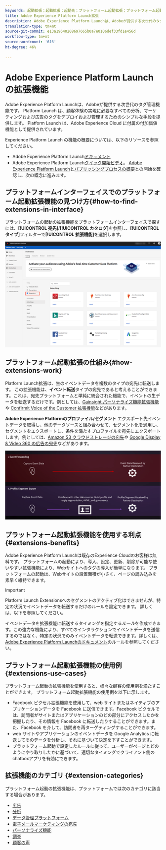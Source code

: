 ```yaml
---
keywords: 起動拡張；起動拡張；起動先；プラットフォーム起動拡張；プラットフォーム起動拡張；プラットフォーム起動先
title: Adobe Experience Platform Launch拡張
description: Adobe Experience Platform Launchは、Adobeが提供する次世代のタグ管理機能です。  Platform Launch は、顧客体験の実現に必要なすべての分析、マーケティングおよび広告のタグをデプロイおよび管理するためのシンプルな手段を提供します。
translation-type: tm+mt
source-git-commit: e13a19640208697665b0a7e0106def33fd1e456d
workflow-type: tm+mt
source-wordcount: '616'
ht-degree: 46%

---
```



# Adobe Experience Platform Launch の拡張機能

Adobe Experience Platform Launchは、Adobeが提供する次世代のタグ管理機能です。  Platform Launch は、顧客体験の実現に必要なすべての分析、マーケティングおよび広告のタグをデプロイおよび管理するためのシンプルな手段を提供します。 Platform Launch は、Adobe Experience Cloud に付属の付加価値機能として提供されています。

Experience Platform Launch の機能の概要については、以下のリソースを参照してください。
- Adobe Experience Platform Launch[ドキュメント](https://docs.adobe.com/content/help/ja-JP/experience-cloud/user-guides/home.translate.html)
- Adobe Experience Platform Launch[クイック開始ビデオ](https://experienceleague.adobe.com/docs/launch/using/intro/get-started/videos.html?)。 [Adobe Experience Platform Launch](https://www.youtube.com/embed/rwqqkG1SERU)と[パブリッシングプロセスの概要](https://helpx.adobe.com/jp/analytics/how-to/adobe-launch-publishing-process.html)との開始を確認し、次の概念に進みます。

## プラットフォームインターフェイスでのプラットフォーム起動拡張機能の見つけ方{#how-to-find-extensions-in-interface}

プラットフォームの起動の拡張機能をプラットフォームインターフェイスで探すには、**[!UICONTROL 宛先]**/**[!UICONTROL カタログ]**&#x200B;を参照し、**[!UICONTROL タイプ]**&#x200B;フィルターで&#x200B;**[!UICONTROL 拡張機能]**&#x200B;を選択します。

![インターフェイスの「拡張機能」フィルター](../../assets/catalog/launch-extensions/filter.png)

## プラットフォーム起動拡張の仕組み{#how-extensions-work}

Platform Launch拡張は、生のイベントデータを複数のタイプの宛先に転送します。 この拡張機能は、**イベント転送**&#x200B;タイプの宛先であると考えることができます。これは、宛先プラットフォームと単純に統合された機能で、イベントの生データを転送するだけです。例としては、[Gainsight パーソナライズ機能拡張機能](../personalization/gainsight.md)や [Confirmit Voice of the Customer 拡張機能](../voice/confirmit-digital-feedback.md)などがあります。

**Adobe Experience Platformのプロファイル/セグメント** エクスポート先イベントデータを取得し、他のデータソースと組み合わせて、セグメント化を適用し、セグメントをエクスポートし、条件を満たすプロファイルを宛先にエクスポートします。例としては、[Amazon S3 クラウドストレージの宛先](../cloud-storage/amazon-s3.md)や [Google Display &amp; Video 360 の広告の宛先](../advertising/google-dv360.md)などがあります。

![Experience Platform Launch の拡張機能と他の宛先との比較](../../assets/common/launch-and-other-destinations.png)

## プラットフォーム起動拡張機能を使用する利点{#extensions-benefits}

Adobe Experience Platform Launchは既存のExperience Cloudのお客様は無料です。 プラットフォームの起動により、導入、設定、更新、削除が可能な使いやすい拡張機能により、Webサイトへのタグの導入が簡単になります。 プラットフォームの起動は、Webサイトの設置面積が小さく、ページの読み込みを素早く維持できます。

>[!IMPORTANT]
>
>Platform Launch Extensionsへのセグメントのアクティブ化はできませんが、特定の状況でイベントデータを転送するだけのルールを設定できます。 詳しくは、以下を参照してください。

イベントデータを拡張機能に転送するタイミングを指定する&#x200B;*ルール*&#x200B;を作成できます。この強力な機能により、すべてのインタラクションでイベントデータを送信するのではなく、特定の状況でのみイベントデータを転送できます。詳しくは、[Adobe Experience Platform Launchのドキュメント](https://experienceleague.adobe.com/docs/launch/using/reference/manage-resources/rules.html)のルールを参照してください。

## プラットフォーム起動拡張機能の使用例{#extensions-use-cases}

プラットフォーム起動の拡張機能を使用すると、様々な顧客の使用例を満たすことができます。 プラットフォーム起動拡張機能の使用例を以下に示します。

- Facebook ピクセル拡張機能を使用して、web サイトまたはネイティブのアプリケーションデータを Facebook に送信できます。Facebook ピクセルでは、訪問者がサイトまたはアプリケーションのどの部分にアクセスしたかを把握したり、その情報を Facebook に転送したりすることができます。また、Facebook を介して、訪問者を再ターゲティングすることができます。
- web サイトやアプリケーションのイベントデータを Google Analytics に転送してそのデータを分析し、それに基づいて決定を下すことができます。
- プラットフォーム起動で設定したルールに従って、ユーザーがページとどのようにやり取りしたかに基づいて、適切なタイミングでクライアント側のchatboxアプリを有効にできます。

## 拡張機能のカテゴリ {#extension-categories}

プラットフォーム起動の拡張機能は、プラットフォームでは次のカテゴリに該当する場合があります。

- [広告](../advertising/overview.md)
- [分析](../analytics/overview.md)
- [データ管理プラットフォーム](../data-management/overview.md)
- [電子メールマーケティングの宛先](../email-marketing/overview.md)
- [パーソナライズ機能](../personalization/overview.md)
- [調査](../survey/overview.md)
- [顧客の声](../voice/overview.md)
